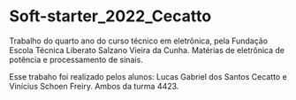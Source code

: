 # Soft-starter_2022_Cecatto
Trabalho do quarto ano do curso técnico em eletrônica, pela Fundação Escola Técnica Liberato Salzano Vieira da Cunha. Matérias de eletrônica de potência e processamento de sinais.

Esse trabaho foi realizado pelos alunos: Lucas Gabriel dos Santos Cecatto e Vinícius Schoen Freiry. Ambos da turma 4423.

